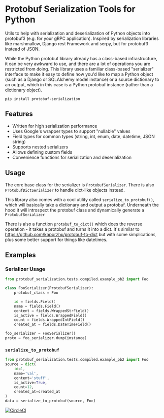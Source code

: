 # Protobuf Serialization Tools for Python

Utils to help with serialization and deserialization of Python objects into protobuf3 (e.g. for your gRPC application). Inspired by serialization libraries like marshmallow, Django rest Framework and serpy, but for protobuf3 instead of JSON.

While the Python protobuf library already has a class-based infrastructure, it can be very awkward to use, and there are a lot of operations you are restricted from doing. This library uses a familiar class-based "serializer" interface to make it easy to define how you'd like to map a Python object (such as a Django or SQLAlchemy model instance) or a source dictionary to an output, which in this case is a Python protobuf instance (rather than a dictionary object).

```
pip install protobuf-serialization
```

## Features
- Written for high serialization performance
- Uses Google's wrapper types to support "nullable" values
- Field types for common types (string, int, enum, date, datetime, JSON string)
- Supports nested serializers
- Allows defining custom fields
- Convenience functions for serialization and deserialization 

## Usage
The core base class for the serializer is `ProtobufSerializer`. There is also `ProtobufDictSerializer` to handle dict-like objects instead.

This library also comes with a cool utility called `serialize_to_protobuf()`, which will basically take a dictionary and output a protobuf. Underneath the hood it will introspect the protobuf class and dynamically generate a `ProtobufSerializer`

There is also a function `protobuf_to_dict()` which does the reverse operation - it takes a protobuf and turns it into a dict. It's similar to https://github.com/kaporzhu/protobuf-to-dict but with some simplications, plus some better support for things like datetimes.

## Examples
### Serializer Usage

```python
from protobuf_serialization.tests.compiled.example_pb2 import Foo

class FooSerializer(ProtobufSerializer):
    protobuf_class = Foo

    id = fields.Field()
    name = fields.Field()
    content = fields.WrappedStrField()
    is_active = fields.WrappedField()
    count = fields.WrappedIntField()
    created_at = fields.DateTimeField()

foo_serializer = FooSerializer()
proto = foo_serializer.dump(instance)
```

### `serialize_to_protobuf`

```python
from protobuf_serialization.tests.compiled.example_pb2 import Foo
source = dict(
    id=1,
    name='val',
    content='stuff',
    is_active=True,
    count=12,
    created_at=created_at
)
data = serialize_to_protobuf(source, Foo)
```

[![CircleCI](https://circleci.com/gh/alvinchow86/protobuf-serialization-py.svg?style=svg)](https://circleci.com/gh/alvinchow86/protobuf-serialization-py)
